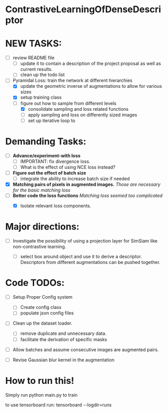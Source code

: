 # ContrastiveLearningOfDenseDescriptor


# NEW TASKS: 
- [ ] review README file
    - [ ] update it to contain a description of the project proposal as well as current results.
    - [ ] clean up the todo list

- [ ] Pyramidal Loss: train the network at different hierarchies
    - [x] update the geometric inverse of augmentations to allow for various sizes
    - [x] setup training class
    - [ ] figure out how to sample from different levels
        - [x] consolidate sampling and loss related functions
        - [ ] apply sampling and loss on differently sized images
        - [ ] set up iterative loop to 

# Demanding Tasks: 
- [ ] **Advance/experiment-with loss**
    - [ ] IMPORTANT: fix divergence loss.
    - [ ] What is the effect of using NCE loss instead?

- [ ] **Figure out the effect of batch size** 
    - [ ] integrate the ability to increase batch size if needed
- [x] **Matching pairs of pixels in augmented images.** _Those are necessary for the basic matching loss_
- [ ] **Better code the loss functions** _Matching loss seemed too complicated_
    - [x] Isolate relevant loss components.


# Major directions:
- [ ] Investigate the possibility of using a projection layer for SimSiam like non-contrastive learning.
    - [ ] select box around object and use it to derive a descriptor. Descriptors from different augmentations can be pushed together.



# Code TODOs:
 - [ ] Setup Proper Config system
    - [ ] Create config class
    - [ ] populate json config files
 - [ ] Clean up the dataset loader.
    - [ ] remove duplicate and unnecessary data.
    - [ ] facilitate the derivation of specific masks
 - [ ] Allow batches and assume consecutive images are augmented pairs.
 - [ ] Revise Gaussian blur kernel in the augmentation




# How to run this!

Simply run python main.py to train

to use tensorboard run: tensorboard --logdir=runs
